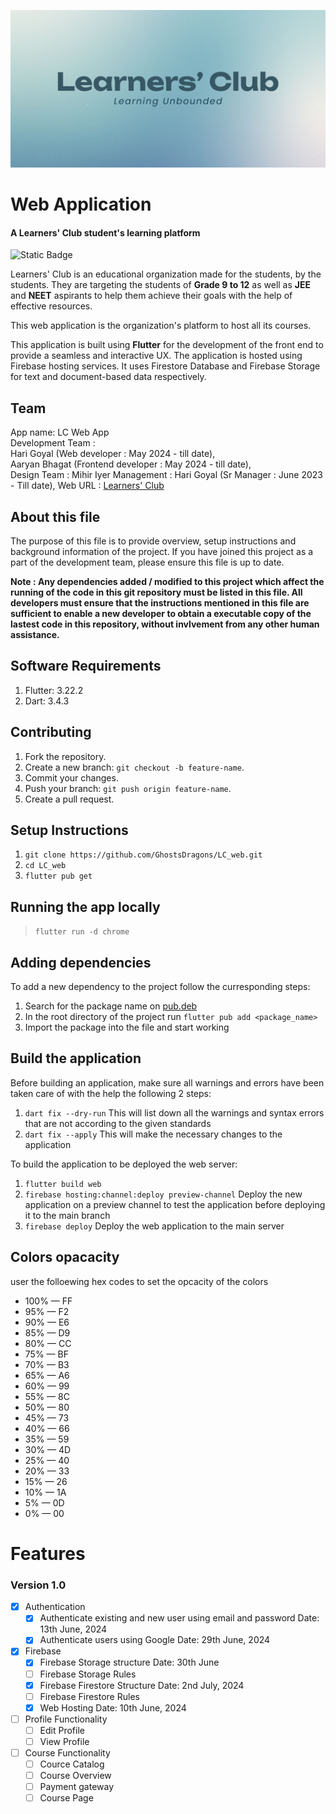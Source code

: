 ![Logo](https://github.com/GhostsDragons/LC_web/blob/Updates/Banner.jpg)

# Web Application
####  A Learners' Club student's learning platform

![Static Badge](https://badgen.net/github/last-commit/micromatch/micromatch)

Learners' Club is an educational organization made for the students, by the students. They are targeting the students of **Grade  9 to 12** as well as **JEE** and **NEET** aspirants to help them achieve their goals with the help of effective resources.

This web application is the organization's platform to host all its courses.

This application is built using **Flutter** for the development of the front end to provide a seamless and interactive UX. The application is hosted using Firebase hosting services. It uses Firestore Database and Firebase Storage for text and document-based data respectively.

## Team
App name: LC Web App  
Development Team :  
Hari Goyal (Web developer : May 2024 - till date),  
Aaryan Bhagat (Frontend developer : May 2024 - till date),  
Design Team : Mihir Iyer
Management : Hari Goyal (Sr Manager : June 2023 - Till date),
Web URL : [Learners' Club](https://app.learners-club.org)

## About this file
The purpose of this file is to provide overview, setup instructions and background information of the project. If you have joined this project as a part of the development team, please ensure this file is up to date.

**Note : Any dependencies added / modified to this project which affect the running of the code in this git repository must be listed in this file. All developers must ensure that the instructions mentioned in this file are sufficient to enable a new developer to obtain a executable copy of the lastest code in this repository, without invlvement from any other human assistance.**

## Software Requirements
1. Flutter: 3.22.2
2. Dart: 3.4.3

## Contributing
1. Fork the repository.
2. Create a new branch: `git checkout -b feature-name`.
3. Commit your changes.
4. Push your branch: `git push origin feature-name`.
5. Create a pull request.

## Setup Instructions
1. ``git clone https://github.com/GhostsDragons/LC_web.git``
2. ``cd LC_web``
3. ``flutter pub get``

## Running the app locally
> ``flutter run -d chrome``

## Adding dependencies
To add a new dependency to the project follow the curresponding steps:
1. Search for the package name on [pub.deb](https://pub.dev/)
2. In the root directory of the project run ``flutter pub add <package_name>``
3. Import the package into the file and start working

## Build the application
Before building an application, make sure all warnings and errors have been taken care of with the help the following 2 steps:
1. ``dart fix --dry-run``
   This will list down all the warnings and syntax errors that are not according to the given standards
2. ``dart fix --apply``
   This will make the necessary changes to the application

To build the application to be deployed the web server:
1. ``flutter build web``
2. ``firebase hosting:channel:deploy preview-channel``
   Deploy the new application on a preview channel to test the application before deploying it to the main branch
3. ``firebase deploy``
   Deploy the web application to the main server

## Colors opacacity
user the folloewing hex codes to set the opcacity of the colors


- 100% — FF
- 95% — F2
- 90% — E6
- 85% — D9
- 80% — CC
- 75% — BF
- 70% — B3
- 65% — A6
- 60% — 99
- 55% — 8C
- 50% — 80
- 45% — 73
- 40% — 66
- 35% — 59
- 30% — 4D
- 25% — 40
- 20% — 33
- 15% — 26
- 10% — 1A
- 5% — 0D
- 0% — 00

# Features

### **Version 1.0**
- [x] Authentication
    - [x] Authenticate existing and new user using email and password
      Date: 13th June, 2024
    - [x] Authenticate users using Google
      Date: 29th June, 2024
- [x] Firebase
    - [x] Firebase Storage structure
      Date: 30th June
    - [ ] Firebase Storage Rules
    - [x] Firebase Firestore Structure
      Date: 2nd July, 2024
    - [ ] Firebase Firestore Rules
    - [x] Web Hosting
      Date: 10th June, 2024
- [ ] Profile Functionality
    - [ ] Edit Profile
    - [ ] View Profile
- [ ] Course Functionality
    - [ ] Cource Catalog
    - [ ] Course Overview
    - [ ] Payment gateway
    - [ ] Course Page
